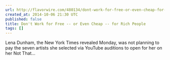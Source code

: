 ```yaml
---
url: http://flavorwire.com/480134/dont-work-for-free-or-even-cheap-for-rich-people
created_at: 2014-10-06 21:30 UTC
published: false
title: Don't Work for Free -- or Even Cheap -- for Rich People
tags: []
---
```


Lena Dunham, the New York Times revealed Monday, was not planning to pay the seven artists she selected via YouTube auditions to open for her on her Not That…

